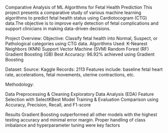 Comparative Analysis of ML Algorithms for Fetal Health Prediction
This project presents a comparative study of various machine learning algorithms to predict fetal health status using Cardiotocogram (CTG) data.The objective is to improve early detection of fetal complications and support clinicians in making data-driven decisions.

 Project Overview:
 Objective: Classify fetal health into Normal, Suspect, or Pathological categories using CTG data.
Algorithms Used:
K-Nearest Neighbors (KNN)
Support Vector Machine (SVM)
Random Forest (RF) 
Gradient Boosting (GB)
Best Accuracy: 96.92% achieved using Gradient Boosting

Dataset:
Source: Kaggle
Records: 2113
Features include: baseline fetal heart rate, accelerations, fetal movements, uterine contractions, etc.

Methodology:

Data Preprocessing & Cleaning
Exploratory Data Analysis (EDA)
Feature Selection with SelectKBest
Model Training & Evaluation
Comparison using Accuracy, Precision, Recall, and F1-score

Results
Gradient Boosting outperformed all other models with the highest testing accuracy and minimal error margin. 
Proper handling of class imbalance and hyperparameter tuning were key factors
